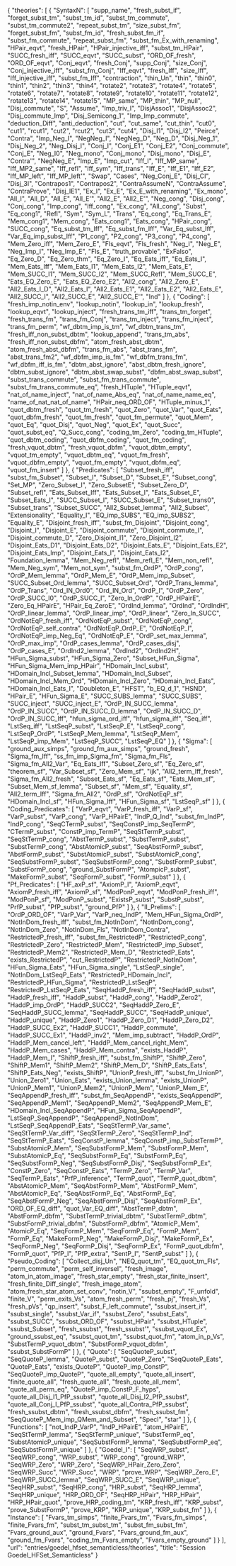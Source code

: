 {
    "theories": [
        {
            "SyntaxN": [
                "supp_name",
                "fresh_subst_if",
                "forget_subst_tm",
                "subst_tm_id",
                "subst_tm_commute",
                "subst_tm_commute2",
                "repeat_subst_tm",
                "size_subst_fm",
                "forget_subst_fm",
                "subst_fm_id",
                "fresh_subst_fm_if",
                "subst_fm_commute",
                "repeat_subst_fm",
                "subst_fm_Ex_with_renaming",
                "HPair_eqvt",
                "fresh_HPair",
                "HPair_injective_iff",
                "subst_tm_HPair",
                "SUCC_fresh_iff",
                "SUCC_eqvt",
                "SUCC_subst",
                "ORD_OF_fresh",
                "ORD_OF_eqvt",
                "Conj_eqvt",
                "fresh_Conj",
                "supp_Conj",
                "size_Conj",
                "Conj_injective_iff",
                "subst_fm_Conj",
                "Iff_eqvt",
                "fresh_Iff",
                "size_Iff",
                "Iff_injective_iff",
                "subst_fm_Iff",
                "contraction",
                "thin_Un",
                "thin",
                "thin0",
                "thin1",
                "thin2",
                "thin3",
                "thin4",
                "rotate2",
                "rotate3",
                "rotate4",
                "rotate5",
                "rotate6",
                "rotate7",
                "rotate8",
                "rotate9",
                "rotate10",
                "rotate11",
                "rotate12",
                "rotate13",
                "rotate14",
                "rotate15",
                "MP_same",
                "MP_thin",
                "MP_null",
                "Disj_commute",
                "S",
                "Assume",
                "Imp_triv_I",
                "DisjAssoc1",
                "DisjAssoc2",
                "Disj_commute_Imp",
                "Disj_Semicong_1",
                "Imp_Imp_commute",
                "deduction_Diff",
                "anti_deduction",
                "cut",
                "cut_same",
                "cut_thin",
                "cut0",
                "cut1",
                "rcut1",
                "cut2",
                "rcut2",
                "cut3",
                "cut4",
                "Disj_I1",
                "Disj_I2",
                "Peirce",
                "Contra",
                "Imp_Neg_I",
                "NegNeg_I",
                "NegNeg_D",
                "Neg_D",
                "Disj_Neg_1",
                "Disj_Neg_2",
                "Neg_Disj_I",
                "Conj_I",
                "Conj_E1",
                "Conj_E2",
                "Conj_commute",
                "Conj_E",
                "Neg_I0",
                "Neg_mono",
                "Conj_mono",
                "Disj_mono",
                "Disj_E",
                "Contra'",
                "NegNeg_E",
                "Imp_E",
                "Imp_cut",
                "Iff_I",
                "Iff_MP_same",
                "Iff_MP2_same",
                "Iff_refl",
                "Iff_sym",
                "Iff_trans",
                "Iff_E",
                "Iff_E1",
                "Iff_E2",
                "Iff_MP_left",
                "Iff_MP_left'",
                "Swap",
                "Cases",
                "Neg_Conj_E",
                "Disj_CI",
                "Disj_3I",
                "Contrapos1",
                "Contrapos2",
                "ContraAssumeN",
                "ContraAssume",
                "ContraProve",
                "Disj_IE1",
                "Ex_I",
                "Ex_E",
                "Ex_E_with_renaming",
                "Ex_mono",
                "All_I",
                "All_D",
                "All_E",
                "All_E'",
                "All2_E",
                "All2_E'",
                "Neg_cong",
                "Disj_cong",
                "Conj_cong",
                "Imp_cong",
                "Iff_cong",
                "Ex_cong",
                "All_cong",
                "Subst",
                "Eq_cong1",
                "Refl",
                "Sym",
                "Sym_L",
                "Trans",
                "Eq_cong",
                "Eq_Trans_E",
                "Mem_cong1",
                "Mem_cong",
                "Eats_cong1",
                "Eats_cong",
                "HPair_cong",
                "SUCC_cong",
                "Eq_subst_tm_Iff",
                "Eq_subst_fm_Iff",
                "Var_Eq_subst_Iff",
                "Var_Eq_imp_subst_Iff",
                "P1_cong",
                "P2_cong",
                "P3_cong",
                "P4_cong",
                "Mem_Zero_iff",
                "Mem_Zero_E",
                "Fls_eqvt",
                "Fls_fresh",
                "Neg_I",
                "Neg_E",
                "Neg_Imp_I",
                "Neg_Imp_E",
                "Fls_E",
                "truth_provable",
                "ExFalso",
                "Eq_Zero_D",
                "Eq_Zero_thm",
                "Eq_Zero_I",
                "Eq_Eats_iff",
                "Eq_Eats_I",
                "Mem_Eats_Iff",
                "Mem_Eats_I1",
                "Mem_Eats_I2",
                "Mem_Eats_E",
                "Mem_SUCC_I1",
                "Mem_SUCC_I2",
                "Mem_SUCC_Refl",
                "Mem_SUCC_E",
                "Eats_EQ_Zero_E",
                "Eats_EQ_Zero_E2",
                "All2_cong",
                "All2_Zero_E",
                "All2_Eats_I_D",
                "All2_Eats_I",
                "All2_Eats_E1",
                "All2_Eats_E2",
                "All2_Eats_E",
                "All2_SUCC_I",
                "All2_SUCC_E",
                "All2_SUCC_E'",
                "Ind"
            ]
        },
        {
            "Coding": [
                "fresh_imp_notin_env",
                "lookup_notin",
                "lookup_in",
                "lookup_fresh",
                "lookup_eqvt",
                "lookup_inject",
                "fresh_trans_tm_iff",
                "trans_tm_forget",
                "fresh_trans_fm",
                "trans_fm_Conj",
                "trans_tm_inject",
                "trans_fm_inject",
                "trans_fm_perm",
                "wf_dbtm_imp_is_tm",
                "wf_dbtm_trans_tm",
                "fresh_iff_non_subst_dbtm",
                "lookup_append",
                "trans_tm_abs",
                "fresh_iff_non_subst_dbfm",
                "atom_fresh_abst_dbtm",
                "atom_fresh_abst_dbfm",
                "trans_fm_abs",
                "abst_trans_fm",
                "abst_trans_fm2",
                "wf_dbfm_imp_is_fm",
                "wf_dbfm_trans_fm",
                "wf_dbfm_iff_is_fm",
                "dbtm_abst_ignore",
                "abst_dbtm_fresh_ignore",
                "dbtm_subst_ignore",
                "dbtm_abst_swap_subst",
                "dbfm_abst_swap_subst",
                "subst_trans_commute",
                "subst_fm_trans_commute",
                "subst_fm_trans_commute_eq",
                "fresh_HTuple",
                "HTuple_eqvt",
                "nat_of_name_inject",
                "nat_of_name_Abs_eq",
                "nat_of_name_name_eq",
                "name_of_nat_nat_of_name",
                "HPair_neq_ORD_OF",
                "HTuple_minus_1",
                "quot_dbtm_fresh",
                "quot_tm_fresh",
                "quot_Zero",
                "quot_Var",
                "quot_Eats",
                "quot_dbfm_fresh",
                "quot_fm_fresh",
                "quot_fm_permute",
                "quot_Mem",
                "quot_Eq",
                "quot_Disj",
                "quot_Neg",
                "quot_Ex",
                "quot_Succ",
                "quot_subst_eq",
                "Q_Succ_cong",
                "coding_tm_Zero",
                "coding_tm_HTuple",
                "quot_dbtm_coding",
                "quot_dbfm_coding",
                "quot_fm_coding",
                "fresh_vquot_dbtm",
                "fresh_vquot_dbfm",
                "vquot_dbtm_empty",
                "vquot_tm_empty",
                "vquot_dbtm_eq",
                "vquot_fm_fresh",
                "vquot_dbfm_empty",
                "vquot_fm_empty",
                "vquot_dbfm_eq",
                "vquot_fm_insert"
            ]
        },
        {
            "Predicates": [
                "Subset_fresh_iff",
                "subst_fm_Subset",
                "Subset_I",
                "Subset_D",
                "Subset_E",
                "Subset_cong",
                "Set_MP",
                "Zero_Subset_I",
                "Zero_SubsetE",
                "Subset_Zero_D",
                "Subset_refl",
                "Eats_Subset_Iff",
                "Eats_Subset_I",
                "Eats_Subset_E",
                "Subset_Eats_I",
                "SUCC_Subset_I",
                "SUCC_Subset_E",
                "Subset_trans0",
                "Subset_trans",
                "Subset_SUCC",
                "All2_Subset_lemma",
                "All2_Subset",
                "Extensionality",
                "Equality_I",
                "EQ_imp_SUBS",
                "EQ_imp_SUBS2",
                "Equality_E",
                "Disjoint_fresh_iff",
                "subst_fm_Disjoint",
                "Disjoint_cong",
                "Disjoint_I",
                "Disjoint_E",
                "Disjoint_commute",
                "Disjoint_commute_I",
                "Disjoint_commute_D",
                "Zero_Disjoint_I1",
                "Zero_Disjoint_I2",
                "Disjoint_Eats_D1",
                "Disjoint_Eats_D2",
                "Disjoint_Eats_E",
                "Disjoint_Eats_E2",
                "Disjoint_Eats_Imp",
                "Disjoint_Eats_I",
                "Disjoint_Eats_I2",
                "Foundation_lemma",
                "Mem_Neg_refl",
                "Mem_refl_E",
                "Mem_non_refl",
                "Mem_Neg_sym",
                "Mem_not_sym",
                "subst_fm_OrdP",
                "OrdP_cong",
                "OrdP_Mem_lemma",
                "OrdP_Mem_E",
                "OrdP_Mem_imp_Subset",
                "SUCC_Subset_Ord_lemma",
                "SUCC_Subset_Ord",
                "OrdP_Trans_lemma",
                "OrdP_Trans",
                "Ord_IN_Ord0",
                "Ord_IN_Ord",
                "OrdP_I",
                "OrdP_Zero",
                "OrdP_SUCC_I0",
                "OrdP_SUCC_I",
                "Zero_In_OrdP",
                "OrdP_HPairE",
                "Zero_Eq_HPairE",
                "HPair_Eq_ZeroE",
                "OrdInd_lemma",
                "OrdInd",
                "OrdIndH",
                "OrdP_linear_lemma",
                "OrdP_linear_imp",
                "OrdP_linear",
                "Zero_In_SUCC",
                "OrdNotEqP_fresh_iff",
                "OrdNotEqP_subst",
                "OrdNotEqP_cong",
                "OrdNotEqP_self_contra",
                "OrdNotEqP_OrdP_E",
                "OrdNotEqP_I",
                "OrdNotEqP_imp_Neg_Eq",
                "OrdNotEqP_E",
                "OrdP_set_max_lemma",
                "OrdP_max_imp",
                "OrdP_cases_lemma",
                "OrdP_cases_disj",
                "OrdP_cases_E",
                "OrdInd2_lemma",
                "OrdInd2",
                "OrdInd2H",
                "HFun_Sigma_subst",
                "HFun_Sigma_Zero",
                "Subset_HFun_Sigma",
                "HFun_Sigma_Mem_imp_HPair",
                "HDomain_Incl_subst",
                "HDomain_Incl_Subset_lemma",
                "HDomain_Incl_Subset",
                "HDomain_Incl_Mem_Ord",
                "HDomain_Incl_Zero",
                "HDomain_Incl_Eats",
                "HDomain_Incl_Eats_I",
                "Doubleton_E",
                "HFST",
                "b_EQ_d_1",
                "HSND",
                "HPair_E",
                "HFun_Sigma_E",
                "SUCC_SUBS_lemma",
                "SUCC_SUBS",
                "SUCC_inject",
                "SUCC_inject_E",
                "OrdP_IN_SUCC_lemma",
                "OrdP_IN_SUCC",
                "OrdP_IN_SUCC_D_lemma",
                "OrdP_IN_SUCC_D",
                "OrdP_IN_SUCC_Iff",
                "hfun_sigma_ord_iff",
                "hfun_sigma_iff",
                "Seq_iff",
                "LstSeq_iff",
                "LstSeqP_subst",
                "LstSeqP_E",
                "LstSeqP_cong",
                "LstSeqP_OrdP",
                "LstSeqP_Mem_lemma",
                "LstSeqP_Mem",
                "LstSeqP_imp_Mem",
                "LstSeqP_SUCC",
                "LstSeqP_EQ"
            ]
        },
        {
            "Sigma": [
                "ground_aux_simps",
                "ground_fm_aux_simps",
                "ground_fresh",
                "Sigma_fm_Iff",
                "ss_fm_imp_Sigma_fm",
                "Sigma_fm_Fls",
                "Sigma_fm_All2_Var",
                "Eq_Eats_Iff",
                "Subset_Zero_sf",
                "Eq_Zero_sf",
                "theorem_sf",
                "Var_Subset_sf",
                "Zero_Mem_sf",
                "ijk",
                "All2_term_Iff_fresh",
                "Sigma_fm_All2_fresh",
                "Subset_Eats_sf",
                "Eq_Eats_sf",
                "Eats_Mem_sf",
                "Subset_Mem_sf_lemma",
                "Subset_sf",
                "Mem_sf",
                "Equality_sf",
                "All2_term_Iff",
                "Sigma_fm_All2",
                "OrdP_sf",
                "OrdNotEqP_sf",
                "HDomain_Incl_sf",
                "HFun_Sigma_Iff",
                "HFun_Sigma_sf",
                "LstSeqP_sf"
            ]
        },
        {
            "Coding_Predicates": [
                "VarP_eqvt",
                "VarP_fresh_iff",
                "VarP_sf",
                "VarP_subst",
                "VarP_cong",
                "VarP_HPairE",
                "IndP_Q_Ind",
                "subst_fm_IndP",
                "IndP_cong",
                "SeqCTermP_subst",
                "SeqConstP_imp_SeqTermP",
                "CTermP_subst",
                "ConstP_imp_TermP",
                "SeqStTermP_subst",
                "SeqStTermP_cong",
                "AbstTermP_subst",
                "SubstTermP_subst",
                "SubstTermP_cong",
                "AbstAtomicP_subst",
                "SeqAbstFormP_subst",
                "AbstFormP_subst",
                "SubstAtomicP_subst",
                "SubstAtomicP_cong",
                "SeqSubstFormP_subst",
                "SeqSubstFormP_cong",
                "SubstFormP_subst",
                "SubstFormP_cong",
                "ground_SubstFormP",
                "AtompicP_subst",
                "MakeFormP_subst",
                "SeqFormP_subst",
                "FormP_subst"
            ]
        },
        {
            "Pf_Predicates": [
                "HF_axP_sf",
                "AxiomP_I",
                "AxiomP_eqvt",
                "AxiomP_fresh_iff",
                "AxiomP_sf",
                "ModPonP_eqvt",
                "ModPonP_fresh_iff",
                "ModPonP_sf",
                "ModPonP_subst",
                "ExistsP_subst",
                "SubstP_subst",
                "PrfP_subst",
                "PfP_subst",
                "ground_PfP"
            ]
        },
        {
            "II_Prelims": [
                "OrdP_ORD_OF",
                "VarP_Var",
                "VarP_neq_IndP",
                "Mem_HFun_Sigma_OrdP",
                "NotInDom_fresh_iff",
                "subst_fm_NotInDom",
                "NotInDom_cong",
                "NotInDom_Zero",
                "NotInDom_Fls",
                "NotInDom_Contra",
                "RestrictedP_fresh_iff",
                "subst_fm_RestrictedP",
                "RestrictedP_cong",
                "RestrictedP_Zero",
                "RestrictedP_Mem",
                "RestrictedP_imp_Subset",
                "RestrictedP_Mem2",
                "RestrictedP_Mem_D",
                "RestrictedP_Eats",
                "exists_RestrictedP",
                "cut_RestrictedP",
                "RestrictedP_NotInDom",
                "HFun_Sigma_Eats",
                "HFun_Sigma_single",
                "LstSeqP_single",
                "NotInDom_LstSeqP_Eats",
                "RestrictedP_HDomain_Incl",
                "RestrictedP_HFun_Sigma",
                "RestrictedP_LstSeqP",
                "RestrictedP_LstSeqP_Eats",
                "SeqHaddP_fresh_iff",
                "SeqHaddP_subst",
                "HaddP_fresh_iff",
                "HaddP_subst",
                "HaddP_cong",
                "HaddP_Zero2",
                "HaddP_imp_OrdP",
                "HaddP_SUCC2",
                "SeqHaddP_Zero_E",
                "SeqHaddP_SUCC_lemma",
                "SeqHaddP_SUCC",
                "SeqHaddP_unique",
                "HaddP_unique",
                "HaddP_Zero1",
                "HaddP_Zero_D1",
                "HaddP_Zero_D2",
                "HaddP_SUCC_Ex2",
                "HaddP_SUCC1",
                "HaddP_commute",
                "HaddP_SUCC_Ex1",
                "HaddP_inv2",
                "Mem_imp_subtract",
                "HaddP_OrdP",
                "HaddP_Mem_cancel_left",
                "HaddP_Mem_cancel_right_Mem",
                "HaddP_Mem_cases",
                "HaddP_Mem_contra",
                "exists_HaddP",
                "HaddP_Mem_I",
                "ShiftP_fresh_iff",
                "subst_fm_ShiftP",
                "ShiftP_Zero",
                "ShiftP_Mem1",
                "ShiftP_Mem2",
                "ShiftP_Mem_D",
                "ShiftP_Eats_Eats",
                "ShiftP_Eats_Neg",
                "exists_ShiftP",
                "UnionP_fresh_iff",
                "subst_fm_UnionP",
                "Union_Zero1",
                "Union_Eats",
                "exists_Union_lemma",
                "exists_UnionP",
                "UnionP_Mem1",
                "UnionP_Mem2",
                "UnionP_Mem",
                "UnionP_Mem_E",
                "SeqAppendP_fresh_iff",
                "subst_fm_SeqAppendP",
                "exists_SeqAppendP",
                "SeqAppendP_Mem1",
                "SeqAppendP_Mem2",
                "SeqAppendP_Mem_E",
                "HDomain_Incl_SeqAppendP",
                "HFun_Sigma_SeqAppendP",
                "LstSeqP_SeqAppendP",
                "SeqAppendP_NotInDom",
                "LstSeqP_SeqAppendP_Eats",
                "SeqStTermP_Var_same",
                "SeqStTermP_Var_diff",
                "SeqStTermP_Zero",
                "SeqStTermP_Ind",
                "SeqStTermP_Eats",
                "SeqConstP_lemma",
                "SeqConstP_imp_SubstTermP",
                "SubstAtomicP_Mem",
                "SeqSubstFormP_Mem",
                "SubstFormP_Mem",
                "SubstAtomicP_Eq",
                "SeqSubstFormP_Eq",
                "SubstFormP_Eq",
                "SeqSubstFormP_Neg",
                "SeqSubstFormP_Disj",
                "SeqSubstFormP_Ex",
                "ConstP_Zero",
                "SeqConstP_Eats",
                "TermP_Zero",
                "TermP_Var",
                "SeqTermP_Eats",
                "PrfP_inference",
                "TermP_quot",
                "TermP_quot_dbtm",
                "AbstAtomicP_Mem",
                "SeqAbstFormP_Mem",
                "AbstFormP_Mem",
                "AbstAtomicP_Eq",
                "SeqAbstFormP_Eq",
                "AbstFormP_Eq",
                "SeqAbstFormP_Neg",
                "SeqAbstFormP_Disj",
                "SeqAbstFormP_Ex",
                "ORD_OF_EQ_diff",
                "quot_Var_EQ_diff",
                "AbstTermP_dbtm",
                "AbstFormP_dbfm",
                "SubstTermP_trivial_dbtm",
                "SubstTermP_dbtm",
                "SubstFormP_trivial_dbfm",
                "SubstFormP_dbfm",
                "AtomicP_Mem",
                "AtomicP_Eq",
                "SeqFormP_Mem",
                "SeqFormP_Eq",
                "FormP_Mem",
                "FormP_Eq",
                "MakeFormP_Neg",
                "MakeFormP_Disj",
                "MakeFormP_Ex",
                "SeqFormP_Neg",
                "SeqFormP_Disj",
                "SeqFormP_Ex",
                "FormP_quot_dbfm",
                "FormP_quot",
                "PfP_I",
                "PfP_extra",
                "SentP_I",
                "SentP_subst"
            ]
        },
        {
            "Pseudo_Coding": [
                "Collect_disj_Un",
                "NEQ_quot_tm",
                "EQ_quot_tm_Fls",
                "perm_commute",
                "perm_self_inverseI",
                "fresh_image",
                "atom_in_atom_image",
                "fresh_star_empty",
                "fresh_star_finite_insert",
                "fresh_finite_Diff_single",
                "fresh_image_atom",
                "atom_fresh_star_atom_set_conv",
                "notin_V",
                "ssubst_empty",
                "F_unfold",
                "finite_V",
                "perm_exits_Vs",
                "atom_fresh_perm",
                "fresh_pj",
                "fresh_Vs",
                "fresh_pVs",
                "qp_insert",
                "subst_F_left_commute",
                "ssubst_insert_if",
                "ssubst_single",
                "ssubst_Var_if",
                "ssubst_Zero",
                "ssubst_Eats",
                "ssubst_SUCC",
                "ssubst_ORD_OF",
                "ssubst_HPair",
                "ssubst_HTuple",
                "ssubst_Subset",
                "fresh_ssubst",
                "fresh_ssubst'",
                "ssubst_vquot_Ex",
                "ground_ssubst_eq",
                "ssubst_quot_tm",
                "ssubst_quot_fm",
                "atom_in_p_Vs",
                "SubstTermP_vquot_dbtm",
                "SubstFormP_vquot_dbfm",
                "ssubst_SubstFormP"
            ]
        },
        {
            "Quote": [
                "SeqQuoteP_subst",
                "SeqQuoteP_lemma",
                "QuoteP_subst",
                "QuoteP_Zero",
                "SeqQuoteP_Eats",
                "QuoteP_Eats",
                "exists_QuoteP",
                "QuoteP_imp_ConstP",
                "SeqQuoteP_imp_QuoteP",
                "quote_all_empty",
                "quote_all_insert",
                "finite_quote_all",
                "fresh_quote_all",
                "fresh_quote_all_mem",
                "quote_all_perm_eq",
                "QuoteP_imp_ConstP_F_hyps",
                "quote_all_Disj_I1_PfP_ssubst",
                "quote_all_Disj_I2_PfP_ssubst",
                "quote_all_Conj_I_PfP_ssubst",
                "quote_all_Contra_PfP_ssubst",
                "fresh_ssubst_dbtm",
                "fresh_ssubst_dbfm",
                "fresh_ssubst_fm",
                "SeqQuoteP_Mem_imp_QMem_and_Subset",
                "SpecI",
                "star"
            ]
        },
        {
            "Functions": [
                "not_IndP_VarP",
                "IndP_HPairE",
                "atom_HPairE",
                "SeqStTermP_lemma",
                "SeqStTermP_unique",
                "SubstTermP_eq",
                "SubstAtomicP_unique",
                "SeqSubstFormP_lemma",
                "SeqSubstFormP_eq",
                "SeqSubstFormP_unique"
            ]
        },
        {
            "Goedel_I": [
                "SeqWRP_subst",
                "SeqWRP_cong",
                "WRP_subst",
                "WRP_cong",
                "ground_WRP",
                "SeqWRP_Zero",
                "WRP_Zero",
                "SeqWRP_HPair_Zero_Zero",
                "SeqWRP_Succ",
                "WRP_Succ",
                "WRP",
                "prove_WRP",
                "SeqWRP_Zero_E",
                "SeqWRP_SUCC_lemma",
                "SeqWRP_SUCC_E",
                "SeqWRP_unique",
                "SeqHRP_subst",
                "SeqHRP_cong",
                "HRP_subst",
                "SeqHRP_lemma",
                "SeqHRP_unique",
                "HRP_ORD_OF",
                "SeqHRP_HPair",
                "HRP_HPair",
                "HRP_HPair_quot",
                "prove_HRP_coding_tm",
                "KRP_fresh_iff",
                "KRP_subst",
                "prove_SubstFormP",
                "prove_KRP",
                "KRP_unique",
                "KRP_subst_fm"
            ]
        },
        {
            "Instance": [
                "Fvars_tm_simps",
                "finite_Fvars_tm",
                "Fvars_fm_simps",
                "finite_Fvars_fm",
                "subst_tm_subst_tm",
                "subst_fm_subst_fm",
                "Fvars_ground_aux",
                "ground_Fvars",
                "Fvars_ground_fm_aux",
                "ground_fm_Fvars",
                "coding_tm_Fvars_empty",
                "Fvars_empty_ground"
            ]
        }
    ],
    "url": "entries/goedel_hfset_semanticless/theories",
    "title": "Session Goedel_HFSet_Semanticless"
}